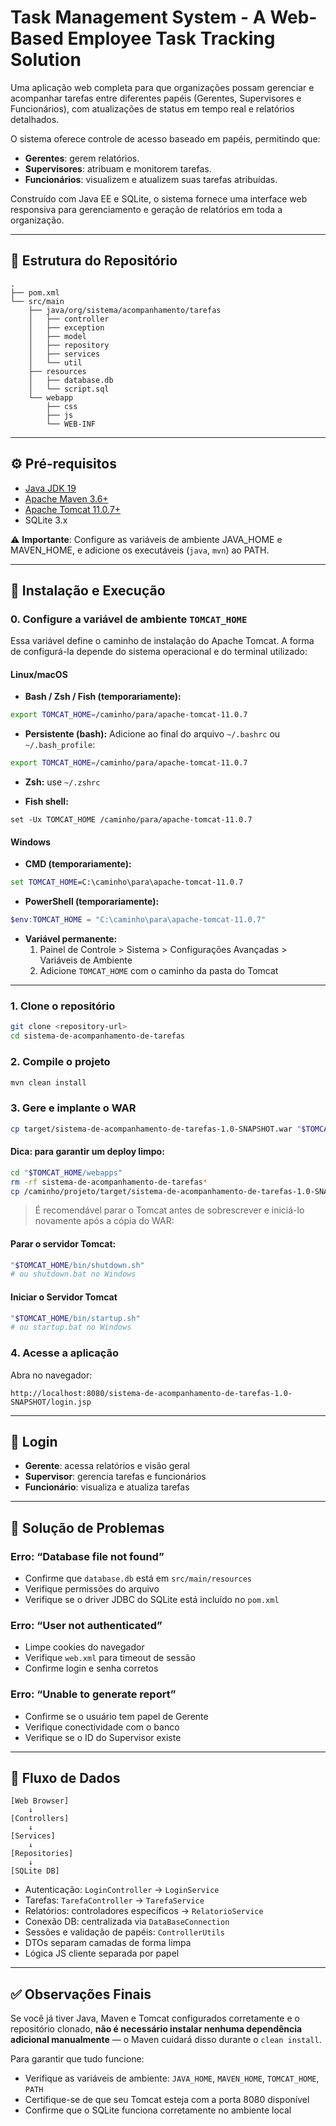 
# Task Management System - A Web-Based Employee Task Tracking Solution

Uma aplicação web completa para que organizações possam gerenciar e acompanhar tarefas entre diferentes papéis (Gerentes, Supervisores e Funcionários), com atualizações de status em tempo real e relatórios detalhados.

O sistema oferece controle de acesso baseado em papéis, permitindo que:
- **Gerentes**: gerem relatórios.
- **Supervisores**: atribuam e monitorem tarefas.
- **Funcionários**: visualizem e atualizem suas tarefas atribuídas.

Construído com Java EE e SQLite, o sistema fornece uma interface web responsiva para gerenciamento e geração de relatórios em toda a organização.

---

## 📁 Estrutura do Repositório

```
.
├── pom.xml                 
└── src/main               
    ├── java/org/sistema/acompanhamento/tarefas
    │   ├── controller      
    │   ├── exception       
    │   ├── model          
    │   ├── repository     
    │   ├── services       
    │   └── util           
    ├── resources
    │   ├── database.db   
    │   └── script.sql    
    └── webapp            
        ├── css           
        ├── js            
        └── WEB-INF
```

---

## ⚙️ Pré-requisitos

- [Java JDK 19](https://www.oracle.com/java/technologies/javase/jdk19-archive-downloads.html)
- [Apache Maven 3.6+](https://maven.apache.org/download.cgi)
- [Apache Tomcat 11.0.7+](https://tomcat.apache.org/download-11.cgi)
- SQLite 3.x

⚠️ **Importante**: Configure as variáveis de ambiente JAVA_HOME e MAVEN_HOME, e adicione os executáveis (`java`, `mvn`) ao PATH.

---

## 🚀 Instalação e Execução

### 0. Configure a variável de ambiente `TOMCAT_HOME`

Essa variável define o caminho de instalação do Apache Tomcat. A forma de configurá-la depende do sistema operacional e do terminal utilizado:

#### Linux/macOS

- **Bash / Zsh / Fish (temporariamente):**

```bash
export TOMCAT_HOME=/caminho/para/apache-tomcat-11.0.7
```

- **Persistente (bash):**
  Adicione ao final do arquivo `~/.bashrc` ou `~/.bash_profile`:
```bash
export TOMCAT_HOME=/caminho/para/apache-tomcat-11.0.7
```

- **Zsh:** use `~/.zshrc`

- **Fish shell:**
```fish
set -Ux TOMCAT_HOME /caminho/para/apache-tomcat-11.0.7
```

#### Windows

- **CMD (temporariamente):**
```cmd
set TOMCAT_HOME=C:\caminho\para\apache-tomcat-11.0.7
```

- **PowerShell (temporariamente):**
```powershell
$env:TOMCAT_HOME = "C:\caminho\para\apache-tomcat-11.0.7"
```

- **Variável permanente:**
    1. Painel de Controle > Sistema > Configurações Avançadas > Variáveis de Ambiente
    2. Adicione `TOMCAT_HOME` com o caminho da pasta do Tomcat

---

### 1. Clone o repositório

```bash
git clone <repository-url>
cd sistema-de-acompanhamento-de-tarefas
```

### 2. Compile o projeto

```bash
mvn clean install
```

### 3. Gere e implante o WAR

```bash
cp target/sistema-de-acompanhamento-de-tarefas-1.0-SNAPSHOT.war "$TOMCAT_HOME/webapps/"
```

#### Dica: para garantir um deploy limpo:

```bash
cd "$TOMCAT_HOME/webapps"
rm -rf sistema-de-acompanhamento-de-tarefas*
cp /caminho/projeto/target/sistema-de-acompanhamento-de-tarefas-1.0-SNAPSHOT.war .
```

> É recomendável parar o Tomcat antes de sobrescrever e iniciá-lo novamente após a cópia do WAR:

#### Parar o servidor Tomcat:
```bash
"$TOMCAT_HOME/bin/shutdown.sh"
# ou shutdown.bat no Windows
```
#### Iniciar o Servidor Tomcat
```bash
"$TOMCAT_HOME/bin/startup.sh"
# ou startup.bat no Windows
```

### 4. Acesse a aplicação

Abra no navegador:
```
http://localhost:8080/sistema-de-acompanhamento-de-tarefas-1.0-SNAPSHOT/login.jsp
```

---

## 🔑 Login

- **Gerente**: acessa relatórios e visão geral
- **Supervisor**: gerencia tarefas e funcionários
- **Funcionário**: visualiza e atualiza tarefas

---

## 🧰 Solução de Problemas

### Erro: “Database file not found”
- Confirme que `database.db` está em `src/main/resources`
- Verifique permissões do arquivo
- Verifique se o driver JDBC do SQLite está incluído no `pom.xml`

### Erro: “User not authenticated”
- Limpe cookies do navegador
- Verifique `web.xml` para timeout de sessão
- Confirme login e senha corretos

### Erro: “Unable to generate report”
- Confirme se o usuário tem papel de Gerente
- Verifique conectividade com o banco
- Verifique se o ID do Supervisor existe

---

## 🔁 Fluxo de Dados

```
[Web Browser] 
    ↓ 
[Controllers] 
    ↓ 
[Services] 
    ↓ 
[Repositories] 
    ↓ 
[SQLite DB]
```

- Autenticação: `LoginController` → `LoginService`
- Tarefas: `TarefaController` → `TarefaService`
- Relatórios: controladores específicos → `RelatorioService`
- Conexão DB: centralizada via `DataBaseConnection`
- Sessões e validação de papéis: `ControllerUtils`
- DTOs separam camadas de forma limpa
- Lógica JS cliente separada por papel

---

## ✅ Observações Finais

Se você já tiver Java, Maven e Tomcat configurados corretamente e o repositório clonado, **não é necessário instalar nenhuma dependência adicional manualmente** — o Maven cuidará disso durante o `clean install`.

Para garantir que tudo funcione:

- Verifique as variáveis de ambiente: `JAVA_HOME`, `MAVEN_HOME`, `TOMCAT_HOME`, `PATH`
- Certifique-se de que seu Tomcat esteja com a porta 8080 disponível
- Confirme que o SQLite funciona corretamente no ambiente local
